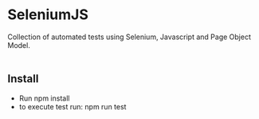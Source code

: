 ﻿# SeleniumJS
Collection of automated tests using Selenium, Javascript and Page Object Model.
<br><br>
## Install
* Run npm install
* to execute test run: npm run test

